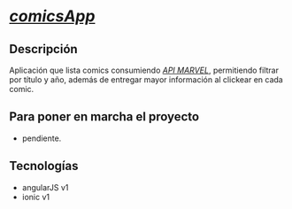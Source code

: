 # [*comicsApp*](https://comicsapp.herokuapp.com/)

## Descripción

Aplicación que lista comics consumiendo [*API MARVEL*](http://developer.marvel.com/), permitiendo filtrar por título y año, además
de entregar mayor información al clickear en cada comic.

## Para poner en marcha el proyecto
- pendiente.

## Tecnologías

- angularJS v1
- ionic v1
